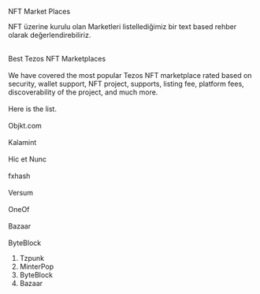 NFT Market Places

NFT üzerine kurulu olan Marketleri listellediğimiz bir text based rehber olarak değerlendirebiliriz. 

<br>Best Tezos NFT Marketplaces</br>
</br>We have covered the most popular Tezos NFT marketplace rated based on security, wallet support, NFT project, supports, listing fee, platform fees, discoverability of the project, and much more. </br>
</br>Here is the list.</br>
</br>Objkt.com</br>
</br>Kalamint</br>
</br>Hic et Nunc</br>
</br>fxhash</br>
</br>Versum</br>
</br>OneOf</br>
</br>Bazaar</br>
</br>ByteBlock</br>
<ol>
  <li>Tzpunk</li>
  <li>MinterPop</li>
  <li>ByteBlock</li>
  <li>Bazaar</li>
</ol>
